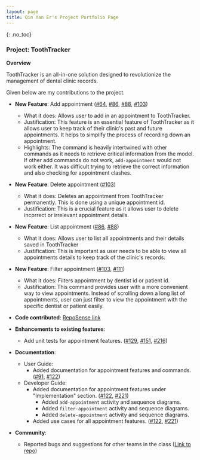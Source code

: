 ```yaml
---
layout: page
title: Qin Yan Er's Project Portfolio Page
---
```

{: .no_toc}
### Project: ToothTracker

**Overview**

ToothTracker is an all-in-one solution designed to revolutionize
the management of dental clinic records.

Given below are my contributions to the project.

* **New Feature**: Add appointment ([#64](https://github.com/AY2324S1-CS2103T-W10-3/tp/pull/64),
 [#86](https://github.com/AY2324S1-CS2103T-W10-3/tp/pull/86), [#88](https://github.com/AY2324S1-CS2103T-W10-3/tp/pull/88),
[#103](https://github.com/AY2324S1-CS2103T-W10-3/tp/pull/103))
  * What it does: Allows user to add in an appointment to ToothTracker.
  * Justification: This feature is an essential feature of ToothTracker as it allows user to keep track
  of their clinic's past and future appointments. It helps to simplify the process of recording down an
  appointment.
  * Highlights: The command is heavily intertwined with other commands as it needs to retrieve
  critical information from the model. If other add commands do not work, `add-appointment` would not work either.
  It was difficult trying to retrieve the correct information and also checking for appointment clashes.

* **New Feature**: Delete appointment ([#103](https://github.com/AY2324S1-CS2103T-W10-3/tp/pull/103))
  * What it does: Deletes an appointment from ToothTracker permanently. This is done using a unique appointment id.
  * Justification: This is a crucial feature as it allows user to delete incorrect or irrelevant appointment details.

* **New Feature**: List appointment ([#86](https://github.com/AY2324S1-CS2103T-W10-3/tp/pull/86), [#88](https://github.com/AY2324S1-CS2103T-W10-3/tp/pull/88))
  * What it does: Allows user to list all appointments and their details saved in ToothTracker
  * Justification: This is important as user needs to be able to view all appointments details to keep track of the clinic's records.

* **New Feature**: Filter appointment ([#103](https://github.com/AY2324S1-CS2103T-W10-3/tp/pull/103), [#111](https://github.com/AY2324S1-CS2103T-W10-3/tp/pull/111))
  * What it does: Filters appointment by dentist id or patient id.
  * Justification: This command provides user with a more convenient way to view appointments. Instead of
  scrolling down a long list of appointments, user can just filter to view the appointment with the specific
  dentist or patient easily.

* **Code contributed**: [RepoSense link](https://nus-cs2103-ay2324s1.github.io/tp-dashboard/?search=qyaner&breakdown=false&sort=groupTitle%20dsc&sortWithin=title&since=2023-09-22&timeframe=commit&mergegroup=&groupSelect=groupByRepos)

* **Enhancements to existing features**:
  * Add unit tests for appointment features. ([#129](https://github.com/AY2324S1-CS2103T-W10-3/tp/pull/129),
   [#151](https://github.com/AY2324S1-CS2103T-W10-3/tp/pull/151), [#216](https://github.com/AY2324S1-CS2103T-W10-3/tp/pull/216))

* **Documentation**:
    * User Guide:
        * Added documentation for appointment features and commands. ([#91](https://github.com/AY2324S1-CS2103T-W10-3/tp/pull/91),
           [#122](https://github.com/AY2324S1-CS2103T-W10-3/tp/pull/122))
    * Developer Guide:
        * Added documentation for appointment features under "Implementation" section.
       ([#122](https://github.com/AY2324S1-CS2103T-W10-3/tp/pull/122), [#221](https://github.com/AY2324S1-CS2103T-W10-3/tp/pull/221))
          * Added `add-appointment` activity and sequence diagrams.
          * Added `filter-appointment` activity and sequence diagrams.
          * Added `delete-appointment` activity and sequence diagrams.
        * Added use cases for all appointment features. 
      ([#122](https://github.com/AY2324S1-CS2103T-W10-3/tp/pull/122), [#221](https://github.com/AY2324S1-CS2103T-W10-3/tp/pull/221))

* **Community**:
    * Reported bugs and suggestions for other teams in the class ([Link to repo](https://github.com/qyaner/ped))

